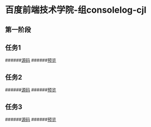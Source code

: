 百度前端技术学院-组consolelog-cjl
===
第一阶段
---
任务1
---
######[源码](https://github.com/coolart/baidu_ife_consolelog_cjl/blob/master/phase1/task1/task1.htm)
######[预览](https://github.com/coolart/baidu_ife_consolelog_cjl/blob/master/phase1/task1/task1.htm)

任务2
---
######[源码](https://github.com/coolart/baidu_ife_consolelog_cjl/blob/master/phase1/task2/task2.htm)
######[预览](https://github.com/coolart/baidu_ife_consolelog_cjl/blob/master/phase1/task2/task2.htm)

任务3
---
######[源码](https://github.com/coolart/baidu_ife_consolelog_cjl/blob/master/phase1/task3/task3.htm)
######[预览](https://github.com/coolart/baidu_ife_consolelog_cjl/blob/master/phase1/task3/task3.htm)
